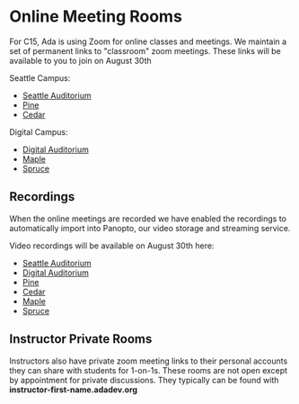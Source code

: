 # Online Meeting Rooms

For C15, Ada is using Zoom for online classes and meetings. We maintain a set of permanent links to "classroom" zoom meetings. These links will be available to you to join on August 30th

Seattle Campus:

- [Seattle Auditorium](http://aud-sea.adadev.org/)
- [Pine](http://pine.adadev.org)
- [Cedar](http://cedar.adadev.org)

Digital Campus:
- [Digital Auditorium](http://digitalaud.adadev.org)
- [Maple](http://maple.adadev.org)
- [Spruce](http://spruce.adadev.org)

## Recordings

When the online meetings are recorded we have enabled the recordings to automatically import into Panopto, our video storage and streaming service.

Video recordings will be available on August 30th here:

- [Seattle Auditorium](https://adaacademy.hosted.panopto.com/Panopto/Pages/Sessions/List.aspx#folderID=%22fb931d92-6ce2-4fb6-9bab-ae51012a7de6%22&maxResults=150)
- [Digital Auditorium](https://adaacademy.hosted.panopto.com/Panopto/Pages/Sessions/List.aspx#folderID=%22a1e0f067-0bd2-4394-a1cb-ae51012a8dc7%22&maxResults=250)
- [Pine](https://adaacademy.hosted.panopto.com/Panopto/Pages/Sessions/List.aspx#folderID=%225eb25a5f-84fe-405f-891d-ae4e016616d4%22)
- [Cedar](https://adaacademy.hosted.panopto.com/Panopto/Pages/Sessions/List.aspx#folderID=%22c0f1c3b1-37bf-4a4e-9971-ae4e01671268%22)
- [Maple](https://adaacademy.hosted.panopto.com/Panopto/Pages/Sessions/List.aspx#folderID=%221c854989-a090-4d3c-9287-ae4e0164d351%22)
- [Spruce](https://adaacademy.hosted.panopto.com/Panopto/Pages/Sessions/List.aspx#folderID=%22c4927add-31c2-4e0c-b4bd-ae4e01681355%22)

## Instructor Private Rooms

Instructors also have private zoom meeting links to their personal accounts they can share with students for 1-on-1s. These rooms are not open except by appointment for private discussions.  They typically can be found with **instructor-first-name.adadev.org**
